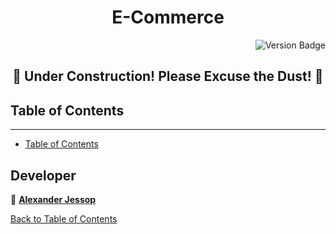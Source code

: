 <h1 align="center">E-Commerce</h1>

<p align="right">
  <img src="https://img.shields.io/badge/version-1.0.0-blue.svg?cacheSeconds=2592000" alt="Version Badge">
</p>

<h2 align="center"> 🚧 Under Construction! Please Excuse the Dust! 🚧 </h2>

## Table of Contents

---

- [Table of Contents](#table-of-contents)

## Developer

👤 [**Alexander Jessop**](https://github.com/Alexander-Jessop)

[Back to Table of Contents](#table-of-contents)
